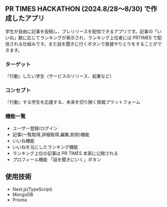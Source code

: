 ## PR TIMES HACKATHON (2024.8/28〜8/30) で作成したアプリ

学生が自由に記事を投稿し、プレリリースを配信できるアプリです。記事の「いいね」数に応じてランキングが表示され、ランキング上位者には PRTIMES で配信される仕組みです。また話を聞きに行くボタンで直接やりとりをすることができます。

### ターゲット

『行動』したい学生（サービスのリリース、起業など）

### コンセプト

『行動』する学生を応援する、未来を切り開く情報プラットフォーム

### 機能一覧

- ユーザー登録/ログイン
- 記事(一覧取得,詳細取得,編集,削除)機能
- いいね機能
- いいねを元にしたランキング機能
- ランキング上位の記事は PR TIMES 本家に公開される
- プロフィール機能 
  「話を聞きにいく」ボタン

## 使用技術

- Next.js(TypeScript)
- MongoDB
- Prisma
